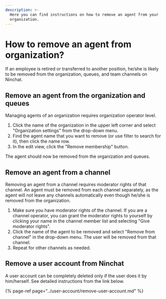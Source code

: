 ```yaml
---
description: >-
  Here you can find instructions on how to remove an agent from your
  organization.
---
```


# How to remove an agent from organization?

If an employee is retired or transferred to another position, he/she is likely to be removed from the organization, queues, and team channels on Ninchat.

## Remove an agent from the organization and queues

Managing agents of an organization requires organization operator level.

1. Click the name of the organization in the upper left corner and select "Organization settings" from the drop-down menu.
2. Find the agent name that you want to remove \(or use filter to search for it\), then click the name row.
3. In the edit view, click the "Remove membership" button.

The agent should now be removed from the organization and queues.

## Remove an agent from a channel

Removing an agent from a channel requires moderator rights of that channel. An agent must be removed from each channel separately, as the agent will not leave any channels automatically even though he/she is removed from the organization.

1. Make sure you have moderator rights of the channel. If you are a channel operator, you can grant the moderator rights to yourself by clicking your name in the channel member list and selecting "Give moderator rights".
2. Click the name of the agent to be removed and select "Remove from channel" in the drop-down menu. The user will be removed from that channel.
3. Repeat for other channels as needed.

## Remove a user account from Ninchat <a id="kayttajatilin-poistaminen-ninchatista"></a>

A user account can be completely deleted only if the user does it by him/herself. See detailed instructions from the link below.

{% page-ref page="../user-account/remove-user-account.md" %}



